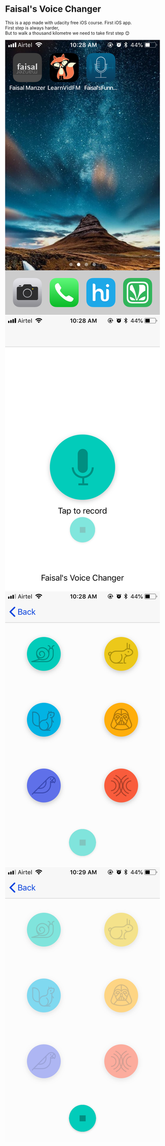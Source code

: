 # Faisal's Voice Changer
This is a app made with udacity free iOS course. First iOS app.  
First step is always harder,  
But to walk a thousand kilometre we need to take first step :blush:  



      
![Screenshot 1](sc/1.PNG)
![Screenshot 2](sc/2.PNG)
![Screenshot 3](sc/3.PNG)
![Screenshot 4](sc/4.PNG)

